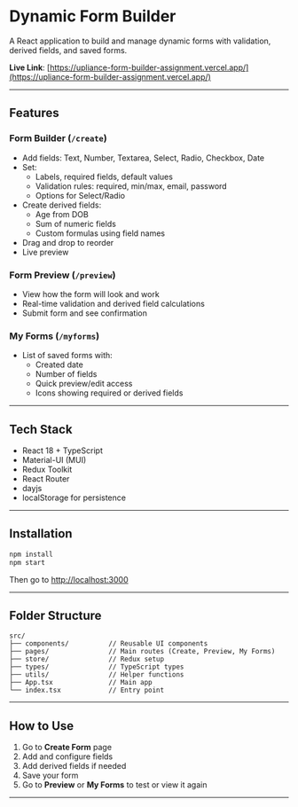 # Dynamic Form Builder

A React application to build and manage dynamic forms with validation, derived fields, and saved forms.

 **Live Link**: [https://upliance-form-builder-assignment.vercel.app/](https://upliance-form-builder-assignment.vercel.app/)

---

## Features

### Form Builder (`/create`)
- Add fields: Text, Number, Textarea, Select, Radio, Checkbox, Date
- Set:
  - Labels, required fields, default values
  - Validation rules: required, min/max, email, password
  - Options for Select/Radio
- Create derived fields:
  - Age from DOB
  - Sum of numeric fields
  - Custom formulas using field names
- Drag and drop to reorder
- Live preview

### Form Preview (`/preview`)
- View how the form will look and work
- Real-time validation and derived field calculations
- Submit form and see confirmation

### My Forms (`/myforms`)
- List of saved forms with:
  - Created date
  - Number of fields
  - Quick preview/edit access
  - Icons showing required or derived fields

---

## Tech Stack

- React 18 + TypeScript
- Material-UI (MUI)
- Redux Toolkit
- React Router
- dayjs
- localStorage for persistence

---

## Installation

```bash
npm install
npm start
````

Then go to [http://localhost:3000](http://localhost:3000)

---

## Folder Structure

```
src/
├── components/          // Reusable UI components
├── pages/               // Main routes (Create, Preview, My Forms)
├── store/               // Redux setup
├── types/               // TypeScript types
├── utils/               // Helper functions
├── App.tsx              // Main app
└── index.tsx            // Entry point
```

---

## How to Use

1. Go to **Create Form** page
2. Add and configure fields
3. Add derived fields if needed
4. Save your form
5. Go to **Preview** or **My Forms** to test or view it again

---


